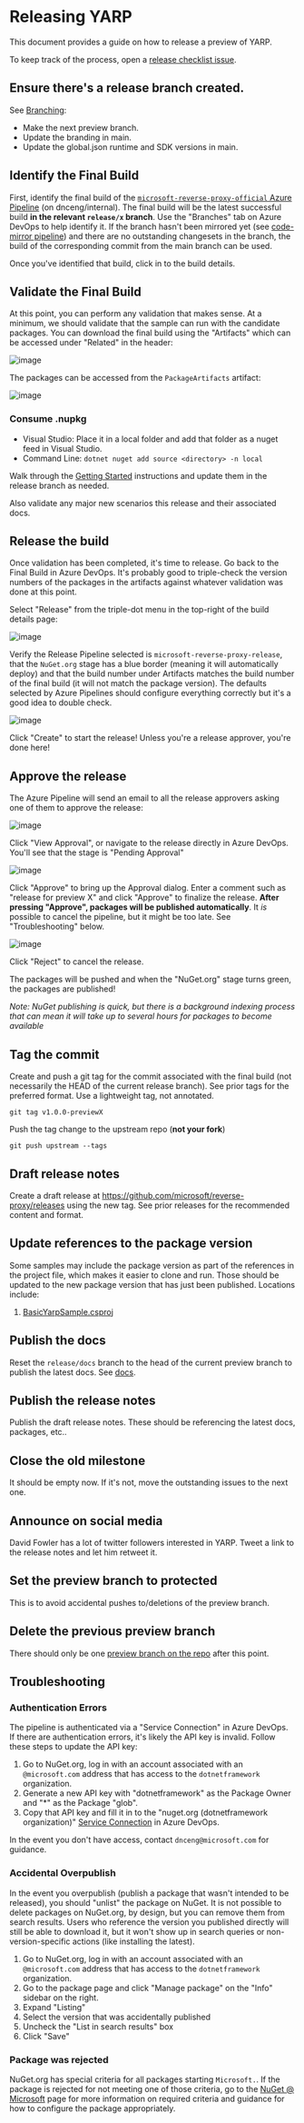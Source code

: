 # Releasing YARP

This document provides a guide on how to release a preview of YARP.

To keep track of the process, open a [release checklist issue](https://github.com/microsoft/reverse-proxy/issues/new?title=Preview%20X%20release%20checklist&body=-%20%5B%20%5D%20Ensure%20there%27s%20a%20release%20branch%20created%20%28see%20%5BBranching%5D%28https%3A%2F%2Fgithub.com%2Fmicrosoft%2Freverse-proxy%2Fblob%2Fmain%2Fdocs%2Foperations%2FBranching.md%29%29%0A-%20%5B%20%5D%20Ensure%20the%20%60Version.props%60%20has%20the%20%60PreReleaseVersionLabel%60%20updated%20to%20the%20next%20preview%0A-%20%5B%20%5D%20Identify%20and%20validate%20the%20build%20on%20the%20%60microsoft-reverse-proxy-official%60%20pipeline%0A-%20%5B%20%5D%20Release%20the%20build%0A-%20%5B%20%5D%20Tag%20the%20commit%0A-%20%5B%20%5D%20Draft%20release%20notes%0A-%20%5B%20%5D%20Publish%20the%20docs%0A-%20%5B%20%5D%20Publish%20release%20notes%0A-%20%5B%20%5D%20Close%20the%20%5Bold%20milestone%5D%28https%3A%2F%2Fgithub.com%2Fmicrosoft%2Freverse-proxy%2Fmilestones%29%0A-%20%5B%20%5D%20Announce%20on%20social%20media%0A-%20%5B%20%5D%20Set%20the%20preview%20branch%20to%20protected%0A-%20%5B%20%5D%20Delete%20the%20%5Bprevious%20preview%20branch%5D%28https%3A%2F%2Fgithub.com%2Fmicrosoft%2Freverse-proxy%2Fbranches%29).

## Ensure there's a release branch created.

See [Branching](Branching.md):
- Make the next preview branch.
- Update the branding in main.
- Update the global.json runtime and SDK versions in main.

## Identify the Final Build

First, identify the final build of the [`microsoft-reverse-proxy-official` Azure Pipeline](https://dev.azure.com/dnceng/internal/_build?definitionId=809&_a=summary) (on dnceng/internal). The final build will be the latest successful build **in the relevant `release/x` branch**. Use the "Branches" tab on Azure DevOps to help identify it. If the branch hasn't been mirrored yet (see [code-mirror pipeline](https://dev.azure.com/dnceng/internal/_build?definitionId=16&keywordFilter=microsoft%20reverse-proxy)) and there are no outstanding changesets in the branch, the build of the corresponding commit from the main branch can be used.

Once you've identified that build, click in to the build details.

## Validate the Final Build

At this point, you can perform any validation that makes sense. At a minimum, we should validate that the sample can run with the candidate packages. You can download the final build using the "Artifacts" which can be accessed under "Related" in the header:

![image](https://user-images.githubusercontent.com/7574/81447119-e4204800-9130-11ea-8952-9a0f9831f678.png)

The packages can be accessed from the `PackageArtifacts` artifact:

![image](https://user-images.githubusercontent.com/7574/81447168-fef2bc80-9130-11ea-8aa0-5a83d90efa0d.png)

### Consume .nupkg
- Visual Studio: Place it in a local folder and add that folder as a nuget feed in Visual Studio.
- Command Line: `dotnet nuget add source <directory> -n local`

Walk through the [Getting Started](https://microsoft.github.io/reverse-proxy/articles/getting_started.html) instructions and update them in the release branch as needed.

Also validate any major new scenarios this release and their associated docs.

## Release the build

Once validation has been completed, it's time to release. Go back to the Final Build in Azure DevOps. It's probably good to triple-check the version numbers of the packages in the artifacts against whatever validation was done at this point.

Select "Release" from the triple-dot menu in the top-right of the build details page:

![image](https://user-images.githubusercontent.com/7574/81447354-55f89180-9131-11ea-84bc-0138d7b211e4.png)

Verify the Release Pipeline selected is `microsoft-reverse-proxy-release`, that the `NuGet.org` stage has a blue border (meaning it will automatically deploy) and that the build number under Artifacts matches the build number of the final build (it will not match the package version). The defaults selected by Azure Pipelines should configure everything correctly but it's a good idea to double check.

![image](https://user-images.githubusercontent.com/7574/81447433-76c0e700-9131-11ea-9e8b-e4984ab7c31a.png)

Click "Create" to start the release! Unless you're a release approver, you're done here!

## Approve the release

The Azure Pipeline will send an email to all the release approvers asking one of them to approve the release:

![image](https://user-images.githubusercontent.com/7574/81447680-f3ec5c00-9131-11ea-821c-37dbe467faee.png)

Click "View Approval", or navigate to the release directly in Azure DevOps. You'll see that the stage is "Pending Approval"

![image](https://user-images.githubusercontent.com/7574/81447753-10889400-9132-11ea-9dd2-26b2f6bc8970.png)

Click "Approve" to bring up the Approval dialog. Enter a comment such as "release for preview X" and click "Approve" to finalize the release. **After pressing "Approve", packages will be published automatically**. It *is* possible to cancel the pipeline, but it might be too late. See "Troubleshooting" below.

![image](https://user-images.githubusercontent.com/7574/81447898-4d548b00-9132-11ea-89df-b4624a5e037d.png)

Click "Reject" to cancel the release.

The packages will be pushed and when the "NuGet.org" stage turns green, the packages are published!

*Note: NuGet publishing is quick, but there is a background indexing process that can mean it will take up to several hours for packages to become available*

## Tag the commit

Create and push a git tag for the commit associated with the final build (not necessarily the HEAD of the current release branch). See prior tags for the preferred format. Use a lightweight tag, not annotated.

`git tag v1.0.0-previewX`

Push the tag change to the upstream repo (**not your fork**)

`git push upstream --tags`

## Draft release notes

Create a draft release at https://github.com/microsoft/reverse-proxy/releases using the new tag. See prior releases for the recommended content and format.

## Update references to the package version
Some samples may include the package version as part of the references in the project file, which makes it easier to clone and run. Those should be updated to the new package version that has just been published. Locations include:
1. [BasicYarpSample.csproj](../../samples/BasicYarpSample/BasicYarpSample.csproj)

## Publish the docs

Reset the `release/docs` branch to the head of the current preview branch to publish the latest docs. See [docs](../docfx/readme.md).

## Publish the release notes

Publish the draft release notes. These should be referencing the latest docs, packages, etc..

## Close the old milestone

It should be empty now. If it's not, move the outstanding issues to the next one.

## Announce on social media

David Fowler has a lot of twitter followers interested in YARP. Tweet a link to the release notes and let him retweet it.

## Set the preview branch to protected

This is to avoid accidental pushes to/deletions of the preview branch.

## Delete the previous preview branch

There should only be one [preview branch on the repo](https://github.com/microsoft/reverse-proxy/branches) after this point.

## Troubleshooting

### Authentication Errors

The pipeline is authenticated via a "Service Connection" in Azure DevOps. If there are authentication errors, it's likely the API key is invalid. Follow these steps to update the API key:

1. Go to NuGet.org, log in with an account associated with an `@microsoft.com` address that has access to the `dotnetframework` organization.
2. Generate a new API key with "dotnetframework" as the Package Owner and "*" as the Package "glob".
3. Copy that API key and fill it in to the "nuget.org (dotnetframework organization)" [Service Connection](https://dev.azure.com/dnceng/internal/_settings/adminservices) in Azure DevOps.

In the event you don't have access, contact `dnceng@microsoft.com` for guidance.

### Accidental Overpublish

In the event you overpublish (publish a package that wasn't intended to be released), you should "unlist" the package on NuGet. It is not possible to delete packages on NuGet.org, by design, but you can remove them from search results. Users who reference the version you published directly will still be able to download it, but it won't show up in search queries or non-version-specific actions (like installing the latest).

1. Go to NuGet.org, log in with an account associated with an `@microsoft.com` address that has access to the `dotnetframework` organization.
2. Go to the package page and click "Manage package" on the "Info" sidebar on the right.
3. Expand "Listing"
4. Select the version that was accidentally published
5. Uncheck the "List in search results" box
6. Click "Save"

### Package was rejected

NuGet.org has special criteria for all packages starting `Microsoft.`. If the package is rejected for not meeting one of those criteria, go to the [NuGet @ Microsoft](http://aka.ms/nuget) page for more information on required criteria and guidance for how to configure the package appropriately.
